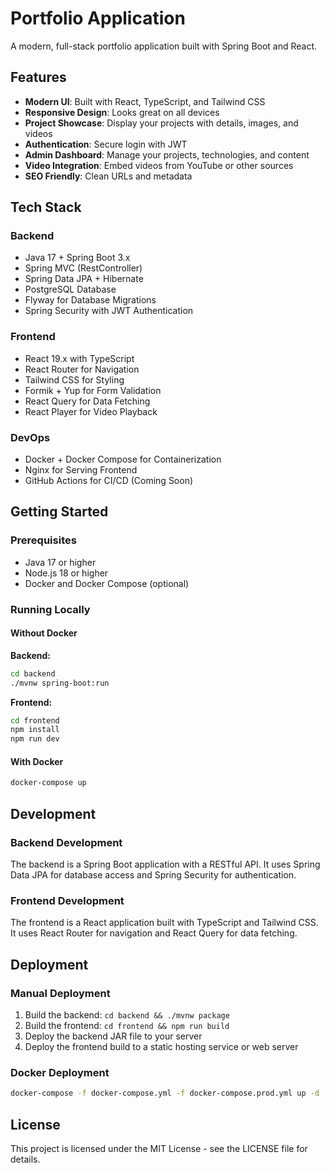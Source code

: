 # Portfolio Application

A modern, full-stack portfolio application built with Spring Boot and React.

## Features

- **Modern UI**: Built with React, TypeScript, and Tailwind CSS
- **Responsive Design**: Looks great on all devices
- **Project Showcase**: Display your projects with details, images, and videos
- **Authentication**: Secure login with JWT
- **Admin Dashboard**: Manage your projects, technologies, and content
- **Video Integration**: Embed videos from YouTube or other sources
- **SEO Friendly**: Clean URLs and metadata

## Tech Stack

### Backend
- Java 17 + Spring Boot 3.x
- Spring MVC (RestController)
- Spring Data JPA + Hibernate
- PostgreSQL Database
- Flyway for Database Migrations
- Spring Security with JWT Authentication

### Frontend
- React 19.x with TypeScript
- React Router for Navigation
- Tailwind CSS for Styling
- Formik + Yup for Form Validation
- React Query for Data Fetching
- React Player for Video Playback

### DevOps
- Docker + Docker Compose for Containerization
- Nginx for Serving Frontend
- GitHub Actions for CI/CD (Coming Soon)

## Getting Started

### Prerequisites
- Java 17 or higher
- Node.js 18 or higher
- Docker and Docker Compose (optional)

### Running Locally

#### Without Docker

**Backend:**
```bash
cd backend
./mvnw spring-boot:run
```

**Frontend:**
```bash
cd frontend
npm install
npm run dev
```

#### With Docker
```bash
docker-compose up
```

## Development

### Backend Development
The backend is a Spring Boot application with a RESTful API. It uses Spring Data JPA for database access and Spring Security for authentication.

### Frontend Development
The frontend is a React application built with TypeScript and Tailwind CSS. It uses React Router for navigation and React Query for data fetching.

## Deployment

### Manual Deployment
1. Build the backend: `cd backend && ./mvnw package`
2. Build the frontend: `cd frontend && npm run build`
3. Deploy the backend JAR file to your server
4. Deploy the frontend build to a static hosting service or web server

### Docker Deployment
```bash
docker-compose -f docker-compose.yml -f docker-compose.prod.yml up -d
```

## License
This project is licensed under the MIT License - see the LICENSE file for details. 